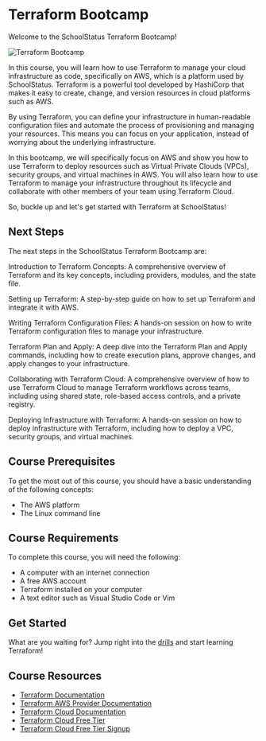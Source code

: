 # Terraform Bootcamp

Welcome to the SchoolStatus Terraform Bootcamp!

![Terraform Bootcamp](https://user-images.githubusercontent.com/19922556/217238783-068597d5-91b0-4273-b21a-4c8b394a7b97.png)

In this course, you will learn how to use Terraform to manage your cloud infrastructure as code, specifically on AWS, which is a platform used by SchoolStatus. Terraform is a powerful tool developed by HashiCorp that makes it easy to create, change, and version resources in cloud platforms such as AWS.

By using Terraform, you can define your infrastructure in human-readable configuration files and automate the process of provisioning and managing your resources. This means you can focus on your application, instead of worrying about the underlying infrastructure.

In this bootcamp, we will specifically focus on AWS and show you how to use Terraform to deploy resources such as Virtual Private Clouds (VPCs), security groups, and virtual machines in AWS. You will also learn how to use Terraform to manage your infrastructure throughout its lifecycle and collaborate with other members of your team using Terraform Cloud.

So, buckle up and let's get started with Terraform at SchoolStatus!

## Next Steps

The next steps in the SchoolStatus Terraform Bootcamp are:

Introduction to Terraform Concepts: A comprehensive overview of Terraform and its key concepts, including providers, modules, and the state file.

Setting up Terraform: A step-by-step guide on how to set up Terraform and integrate it with AWS.

Writing Terraform Configuration Files: A hands-on session on how to write Terraform configuration files to manage your infrastructure.

Terraform Plan and Apply: A deep dive into the Terraform Plan and Apply commands, including how to create execution plans, approve changes, and apply changes to your infrastructure.

Collaborating with Terraform Cloud: A comprehensive overview of how to use Terraform Cloud to manage Terraform workflows across teams, including using shared state, role-based access controls, and a private registry.

Deploying Infrastructure with Terraform: A hands-on session on how to deploy infrastructure with Terraform, including how to deploy a VPC, security groups, and virtual machines.

## Course Prerequisites

To get the most out of this course, you should have a basic understanding of the following concepts:

* The AWS platform
* The Linux command line

## Course Requirements

To complete this course, you will need the following:

* A computer with an internet connection
* A free AWS account
* Terraform installed on your computer
* A text editor such as Visual Studio Code or Vim

## Get Started

What are you waiting for? Jump right into the [drills](drills/README.md) and start learning Terraform!

## Course Resources

* [Terraform Documentation](https://www.terraform.io/docs/index.html)
* [Terraform AWS Provider Documentation](https://registry.terraform.io/providers/hashicorp/aws/latest/docs)
* [Terraform Cloud Documentation](https://www.terraform.io/docs/cloud/index.html)
* [Terraform Cloud Free Tier](https://www.terraform.io/docs/cloud/free/index.html)
* [Terraform Cloud Free Tier Signup](https://app.terraform.io/signup/account)
